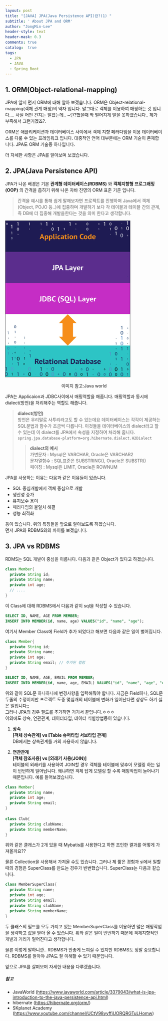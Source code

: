 ```yaml
---
layout: post
title: "[JAVA] JPA(Java Persistence API)란?(1) "
subtitle: ' About JPA and ORM'
author: "JongMin-Lee"
header-style: text
header-mask: 0.3
comments: true
catalog:  true
tags:
  - JPA
  - JAVA
  - Spring Boot
---
```


## 1. ORM(Object-relational-mapping)

JPA에 앞서 먼저 ORM에 대해 알아 보겠습니다. ORM은 Object-relational-mapping(객체 관계 매핑)의 약자 입니다. 말그대로 객체를 이용하여 매핑하는 것 입니다.... 사실 어떤 건지는 알겠는데.. ~란?했을때 딱 떨어지게 말을 못하겠습니다.. 제가 부족해서 그런거겠죠?.

ORM은 애플리케이션과 데이터베이스 사이에서 객체 지향 페러다임을 이용 데이터베이스를 다룰 수 있는 프레임워크 입니다. 대중적인 언어 대부분에는 ORM 기술이 존재합니다. JPA도 ORM 기술중 하나입니다.

더 자세한 사항은 JPA를 알아보며 보겠습니다.

## 2. JPA(Java Persistence API)
JPA가 나온 배경은 기본 **관계형 데이터베이스(RDBMS)** 와 **객체지향형 프로그래밍(OOP)** 의 간격을 좁히기 위해 나온 자바 진영의 ORM 표준 기준 입니다.  
>간격을 예시를 통해 쉽게 말해보자면 프로젝트를 진행하며 Java에서 객체(Object, POJO 등..)에 집중하며 개발하기 보다 각 테이블과 테이블 간의 관계, 즉 DB에 더 집중해 개발을한다는 것을 의미 한다고 생각합니다.

<img src="/img/in-post/jpa_orm/jpa_layer.png" style="width:400px; height:500px;">  <center>이미지 참고:Java world</center>

JPA는 Applicaion과 JDBC사이에서 매핑역할을 해줍니다. 매핑역할과 동시에 dialect(방언)을 처리해주는 역할도 해줍니다. 
>**dialect(방언)**  
>방언은 우리말로 사투리라고도 할 수 있는데요 데이터베이스는 각각이 제공하는 SQL문법과 함수가 조금씩 다릅니다. 이것들을 데이터베이스의 dialect라고 할 수 있는데 이 dialect를 JPA에서 속성을 지정하여 처리해 줍니다.
>`spring.jpa.database-platform=org.hibernate.dialect.H2Dialect`
>> **dialect의 예시**  
>> 가변문자 : Mysql은 VARCHAR, Oracle은 VARCHAR2  
>> 문자열함수 : SQL표준은 SUBSTRING(), Oracle은 SUBSTR()  
>> 페이징 : Mysql은 LIMIT, Oracle은 ROWNUM

JPA를 사용하는 이유는 다음과 같은 이유들이 있습니다.
- SQL 중심개발에서 객체 중심으로 개발
- 생산성 증가
- 유지보수 용이
- 패러다임의 불일치 해결
- 성능 최적화

등이 있습니다. 위의 특징들을 앞으로 알아보도록 하겠습니다.  
먼저 JPA와 RDBMS와의 차이를 보겠습니다.

## 3. JPA vs RDBMS  
RDMS는 SQL 개발이 중심을 이룹니다.
다음과 같은 Object가 있다고 하겠습니다.
```java
class Member{
  private String id;
  private String name;
  private int age;
  // ....
}
```
이 Class에 대해 RDBMS에서 다음과 같이 sql을 작성할 수 있습니다.
```sql
SELECT ID, NAME, AGE FROM MEMBER;
INSERT INTO MEMBER(id, name, age) VALUES("id", "name", "age");
```
여기서 Member Class에 Field가 추가 되었다고 해보면 다음과 같은 일이 벌어집니다.

```java
class Member{
  private String id;
  private String name;
  private int age;
  private String email; // 추가된 컬럼
}
```
```sql
SELECT ID, NAME, AGE, EMAIL FROM MEMBER;
INSERT INTO MEMBER(id, name, age, EMAIL) VALUES("id", "name", "age", "email");
```
위와 같이 SQL문 하나하나에 변경사항을 입력해줘야 합니다. 지금은 Field하나, SQL문 두줄의 수정이지만 프로젝트 도중 몇십개의 테이블에 변화가 일어난다면 상상도 하기 싫은 일입니다;;  
그러나 JPA의 경우 필드를 추가하면 거기서 끝입니다.ㅎㅎㅎ  
이외에도 상속, 연관관계, 데이터타입, 데이터 식별방법등이 있습니다.

1) **상속**  
**[객체 상속관계] vs [Table 슈퍼타입 서브타입 관계]**  
DB에서는 상속관계를 거의 사용하지 않습니다.

2) **연관관계**  
**[객체 참조사용] vs [외래키 사용(JOIN)]**  
테이블의 외래키를 사용하여 JOIN할 경우 객체를 테이블에 맞추어 모델링 하는 일이 빈번하게 일어납니다. 왜냐하면 객체 답게 모델링 할 수록 매핑작업이 늘어나기 때문입니다. 
예를 들어보겠습니다.

```java
class Member{
  private String name;
  private int age;
  private String email;
}

class Club{
  private String clubName;
  private String memberName;
}
```

위와 같은 클래스가 2개 있을 때 Mybatis를 사용한다고 하면 조인한 결과를 어떻게 가져올까요??

물론 Collection을 사용해서 가져올 수도 있습니다. 그러나 제 짧은 경험과 si에서 일할 때의 경험은 SuperClass를 만드는 경우가 빈번했습니다. SuperClass는 다음과 같습니다.

```java
class MemberSuperClass{
  private String name;
  private int age;
  private String email;
  private String clubName;
  private String memberName;
}
```

두 클래스의 필드를 모두 가지고 있는 MemberSuperClass를 이용하면 많은 매핑작업을 생략하고 값을 받아 올 수 있습니다. 위와 같은 일이 빈번하기 때문에 객체지향적인 개발과 거리가 멀어진다고 생각합니다.

물론 이렇게 말하니깐.. RDBMS가 안좋게 느껴질 수 있지만 RDBMS도 정말 중요합니다. RDBMS를 알아야 JPA도 잘 이해할 수 있기 때문입니다. 

앞으로 JPA를 살펴보며 자세한 내용을 다루겠습니다.  

##### 참고
- JavaWorld (https://www.javaworld.com/article/3379043/what-is-jpa-introduction-to-the-java-persistence-api.html)
- hibernate (https://hibernate.org/orm/)
- SKplanet Academy (https://www.youtube.com/channel/UCtV98yyffjUORQRGTuLHomw)